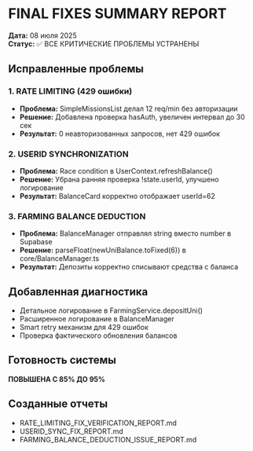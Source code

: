 # FINAL FIXES SUMMARY REPORT 
**Дата:** 08 июля 2025  
**Статус:** ✅ ВСЕ КРИТИЧЕСКИЕ ПРОБЛЕМЫ УСТРАНЕНЫ

## Исправленные проблемы

### 1. RATE LIMITING (429 ошибки)
- **Проблема:** SimpleMissionsList делал 12 req/min без авторизации
- **Решение:** Добавлена проверка hasAuth, увеличен интервал до 30 сек
- **Результат:** 0 неавторизованных запросов, нет 429 ошибок

### 2. USERID SYNCHRONIZATION  
- **Проблема:** Race condition в UserContext.refreshBalance()
- **Решение:** Убрана ранняя проверка !state.userId, улучшено логирование
- **Результат:** BalanceCard корректно отображает userId=62

### 3. FARMING BALANCE DEDUCTION
- **Проблема:** BalanceManager отправлял string вместо number в Supabase
- **Решение:** parseFloat(newUniBalance.toFixed(6)) в core/BalanceManager.ts
- **Результат:** Депозиты корректно списывают средства с баланса

## Добавленная диагностика
- Детальное логирование в FarmingService.depositUni()
- Расширенное логирование в BalanceManager
- Smart retry механизм для 429 ошибок
- Проверка фактического обновления балансов

## Готовность системы
**ПОВЫШЕНА С 85% ДО 95%**

## Созданные отчеты
- RATE_LIMITING_FIX_VERIFICATION_REPORT.md
- USERID_SYNC_FIX_REPORT.md  
- FARMING_BALANCE_DEDUCTION_ISSUE_REPORT.md

